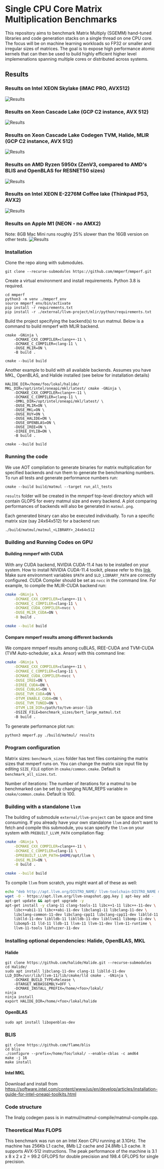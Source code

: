 # Single CPU Core Matrix Multiplication Benchmarks

This repository aims to benchmark Matrix Multiply (SGEMM) hand-tuned libraries and code generation stacks on a single thread on one CPU core. The focus will be on machine learning workloads so FP32 or smaller and irregular sizes of matrices. The goal is to expose high performance atomic kernels that can then be used to build highly efficient higher level implemenations spanning multiple cores or distributed across systems.

## Results

### Results on Intel XEON Skylake (iMAC PRO, AVX512)
![Results](https://github.com/mmperf/mmperf/raw/main/official_results/skylake-avx512/2021-01-31_19-11-51-528540/matmul.png)

### Results on Xeon Cascade Lake (GCP C2 instance, AVX 512)
![Results](https://github.com/mmperf/mmperf/raw/main/official_results/cascadelake/2021-01-31_15-47-19-968148/matmul.png)

### Results on Xeon Cascade Lake Codegen TVM, Halide, MLIR (GCP C2 instance, AVX 512)
![Results](https://github.com/mmperf/mmperf/raw/main/official_results/skylake-avx512/2021-02-03_21-27-25-624537/matmul.png)

### Results on AMD Ryzen 5950x (ZenV3, compared to AMD's BLIS and OpenBLAS for RESNET50 sizes)
![Results](https://github.com/mmperf/mmperf/raw/main/official_results/znver2/2021-01-29_16-16-24-502902/matmul.png)

### Results on Intel XEON E-2276M Coffee lake (Thinkpad P53, AVX2)
![Results](https://github.com/mmperf/mmperf/raw/main/official_results/haswell/2021-02-03_14-06-35-488724/matmul.png)

### Results on Apple M1 (NEON - no AMX2)
Note: 8GB Mac Mini runs roughly 25% slower than the 16GB version on other tests.
![Results](https://github.com/mmperf/mmperf/raw/main/official_results/apple-a13/2021-01-26_15-39-08/matmul.png)

### Installation
Clone the repo along with submodules.

```
git clone --recurse-submodules https://github.com/mmperf/mmperf.git
```

Create a virtual environment and install requirements. Python 3.8 is required.
```
cd mmperf
python3 -m venv ./mmperf_env
source mmperf_env/bin/activate
pip install -r requirements.txt
pip install -r ./external/llvm-project/mlir/python/requirements.txt

```

Build the project specifying the backend(s) to run matmul. Below is a command to build mmperf with MLIR backend.

```
cmake -GNinja \
    -DCMAKE_CXX_COMPILER=clang++-11 \
    -DCMAKE_C_COMPILER=clang-11 \
    -DUSE_MLIR=ON \
    -B build .

cmake --build build
```

Another example to build with all available backends. Assumes you have MKL, OpenBLAS, and Halide installed (see below for installation details)

```
HALIDE_DIR=/home/foo/lokal/halide/ MKL_DIR=/opt/intel/oneapi/mkl/latest/ cmake -GNinja \
    -DCMAKE_CXX_COMPILER=clang++-11 \
    -DCMAKE_C_COMPILER=clang-11 \
    -DMKL_DIR=/opt/intel/oneapi/mkl/latest/ \
    -DUSE_MLIR=ON \
    -DUSE_MKL=ON \
    -DUSE_RUY=ON \
    -DUSE_HALIDE=ON \
    -DUSE_OPENBLAS=ON \
    -DUSE_IREE=ON \
    -DIREE_DYLIB=ON \
    -B build .

cmake --build build
```

### Running the code

We use AOT compilation to generate binaries for matrix multiplication for specified backends
and run them to generate the benchmarking numbers. To run all tests and generate performance numbers run:

```
cmake --build build/matmul --target run_all_tests
```

`results` folder will be created in the mmperf top-level directory which will contain GLOPS for every matmul size and every backend. A plot comparing performances of backends will also be generated in `matmul.png`.

Each generated binary can also be executed individually. To run a specific matrix size (say 24x64x512) for a backend run:

```
./build/matmul/matmul_<LIBRARY>_24x64x512
```

### Building and Running Codes on GPU

#### Building mmperf with CUDA

With any CUDA backend, NVIDIA CUDA-11.4 has to be installed on your system. How to install NIVIDIA CUDA-11.4 toolkit, please refer to this [link](https://docs.nvidia.com/cuda/cuda-installation-guide-linux/index.html). Make sure environment variables `$PATH` and `$LD_LIBRARY_PATH` are correctly configured. CUDA Compiler should be set as `nvcc` in the command line. For example, to compile the MLIR-CUDA backend run:

```bash
cmake -GNinja \
    -DCMAKE_CXX_COMPILER=clang++-11 \
    -DCMAKE_C_COMPILER=clang-11 \
    -DCMAKE_CUDA_COMPILER=nvcc \
    -DUSE_MLIR_CUDA=ON \
    -B build .

cmake --build build
```

#### Compare mmperf results among different backends

We compare mmperf results among cuBLAS, IREE-CUDA and TVM-CUDA (TVM Auto-scheduler, a.k.a. Ansor) with this command line:

```bash
cmake -GNinja \
    -DCMAKE_CXX_COMPILER=clang++-11 \
    -DCMAKE_C_COMPILER=clang-11 \
    -DCMAKE_CUDA_COMPILER=nvcc \
    -DUSE_IREE=ON \
    -DIREE_CUDA=ON \
    -DUSE_CUBLAS=ON \
    -DUSE_TVM_CUDA=ON \
    -DTVM_ENABLE_CUDA=ON \
    -DUSE_TVM_TUNED=ON \
    -DTVM_LIB_DIR=/path/to/tvm-ansor-lib 
    -DSIZE_FILE=benchmark_sizes/bert_large_matmul.txt 
    -B build .
```

To generate performance plot run:
```bash
python3 mmperf.py ./build/matmul/ results
```

### Program configuration

Matrix sizes: `benchmark_sizes` folder has text files containing the matrix sizes that mmperf runs on. You can change the matrix size input file by editing `SIZE_FILE` option in `cmake/common.cmake`. Default is `benchmark_all_sizes.txt`.

Number of iterations: The number of iterations for a matmul to be benchmarked can be set by changing NUM_REPS variable in `cmake/common.cmake`. Default is 100.

### Building with a standalone `llvm`

The building of submodule `external/llvm-project` can be space and time consuming. If you already have your own standalone `llvm` and don't want to fetch and compile this submodule, you scan specify the `llvm` on your system with `PREBUILT_LLVM_PATH` compilation flag:

```bash
cmake -GNinja \
    -DCMAKE_CXX_COMPILER=clang++-11 \
    -DCMAKE_C_COMPILER=clang-11 \
    -DPREBUILT_LLVM_PATH=$HOME/opt/llvm \
    -DUSE_MLIR=ON \
    -B build .

cmake --build build
```

To compile `llvm` from scratch, you might want all of these as well:

```bash
echo "deb http://apt.llvm.org/DISTRO_NAME/ llvm-toolchain-DISTRO_NAME main" >> /etc/apt/sources.list
wget -O - https://apt.llvm.org/llvm-snapshot.gpg.key | apt-key add -
apt-get update && apt-get upgrade -y
apt-get install -y clang-11 clang-tools-11 libc++1-11 libc++-11-dev \
    libc++abi1-11 libc++abi-11-dev libclang1-11 libclang-11-dev \
    libclang-common-11-dev libclang-cpp11 libclang-cpp11-dev liblld-11 \
    liblld-11-dev liblldb-11 liblldb-11-dev libllvm11 libomp-11-dev \
    libomp5-11 lld-11 lldb-11 llvm-11 llvm-11-dev llvm-11-runtime \
    llvm-11-tools libfuzzer-11-dev
```

### Installing optional dependencies: Halide, OpenBLAS, MKL

#### Halide
```
git clone https://github.com/halide/Halide.git --recurse-submodules
cd Halide/
sudo apt install libclang-11-dev clang-11 liblld-11-dev
LLD_DIR=/usr/lib/llvm-11/lib/cmake/lld cmake . -GNinja \
    -DCMAKE_BUILD_TYPE=Release \
    -DTARGET_WEBASSEMBLY=OFF \
    -DCMAKE_INSTALL_PREFIX=/home/<foo>/lokal/
ninja
ninja install
export HALIDE_DIR=/home/<foo>/lokal/halide
```

#### OpenBLAS
```
sudo apt install libopenblas-dev
```

### BLIS
```
git clone https://github.com/flame/blis
cd blis
./configure --prefix=/home/foo/lokal/ --enable-cblas -c amd64
make -j 16
make install
```

#### Intel MKL
Download and install from https://software.intel.com/content/www/us/en/develop/articles/installation-guide-for-intel-oneapi-toolkits.html

### Code structure

The linalg codegen pass is in matmul/matmul-compile/matmul-compile.cpp.

### Theoretical Max FLOPS

This benchmark was run on an Intel Xeon CPU running at 3.1GHz. The machine has 256Kb L1 cache, 8Mb L2 cache and 24.8Mb L3 cache. It supports AVX-512 instructions. The peak performance of the machine is 3.1 x 8 x 2 x 2 = 99.2 GFLOPS for double precision and 198.4 GFLOPS for single precision.

